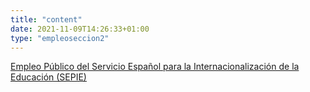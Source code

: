 ```yaml
---
title: "content"
date: 2021-11-09T14:26:33+01:00
type: "empleoseccion2"
---
```

<a href="http://www.sepie.es/empleo-publico.html" title="Ir a 'Empleo P&uacute;blico del Servicio Espa&ntilde;ol para la Internacionalizaci&oacute;n de la Educaci&oacute;n (SEPIE)', en ventana nueva" target="_blank" rel="noopener">Empleo P&uacute;blico del Servicio Espa&ntilde;ol para la Internacionalizaci&oacute;n de la Educaci&oacute;n (SEPIE) <i class="fas fa-external-link-alt"></i></a>